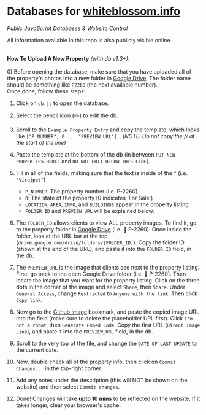 # Databases for [whiteblossom.info](https://whiteblossom.info)
_Public JavaScript Databases & Website Control_
<br>

All information available in this repo is also publicly visible online.
<br><br>

**How To Upload A New Property** _(with db v1.3+)_:<br><br>
0) Before opening the database, make sure that you have uploaded all of the property's photos into a new folder in [Google Drive](drive.google.com). The folder name should be something like `P2260` (the next available number).<br>Once done, follow these steps:
<br>
1) Click on `db.js` to open the database.

2) Select the pencil icon (✏️) to edit the db.

3) Scroll to the `Example Property Entry` and copy the template, which looks like `["P_NUMBER", 0 ... "PREVIEW_URL"],`.
_(NOTE: Do not copy the // at the start of the line)_

4) Paste the template at the bottom of the db (in between `PUT NEW PROPERTIES HERE:` and `DO NOT EDIT BELOW THIS LINE`).

5) Fill in all of the fields, making sure that the text is inside of the `"` (i.e. `"Virajpet"`)
   * `P_NUMBER`: The property number (i.e. P-2260)
   * `0`: The state of the property (0 indicates 'For Sale')
   * `LOCATION`, `AREA`, `INFO`, and `BUILDINGS` appear in the property listing
   * `FOLDER_ID` and `PREVIEW_URL` will be explained below:

6) The `FOLDER_ID` allows clients to view ALL property images. To find it, go to the property folder in [Google Drive](drive.google.com) (i.e. 📁 P-2260). Once inside the folder, look at the URL bar at the top (`drive.google.com/drive/folders/[FOLDER_ID]`). Copy the folder ID (shown at the end of the URL), and paste it into the `FOLDER_ID` field, in the db.

7) The `PREVIEW_URL` is the image that clients see next to the property listing. First, go back to the open Google Drive folder (i.e. 📁 P-2260). Then locate the image that you want for the property listing. Click on the three dots in the corner of the image and select `Share`, then `Share`. Under `General Access`, change `Restricted` to `Anyone with the link`. Then click `Copy link`.

8) Now go to the [Github Image](labnol.org/embed/google/drive) bookmark, and paste the copied image URL into the field (make sure to delete the placeholder URL first). Click `I'm not a robot`, then `Generate Embed Code`. Copy the first URL (`Direct Image Link`), and paste it into the `PREVIEW_URL` field, in the db.

9) Scroll to the very top of the file, and change the `DATE OF LAST UPDATE` to the current date.

10) Now, double check all of the property info, then click on `Commit Changes...` in the top-right corner.

11) Add any notes under the description (this will NOT be shown on the website) and then select `Commit changes`.

12) Done! Changes will take **upto 10 mins** to be reflected on the website. If it takes longer, clear your browser's cache.
<br>